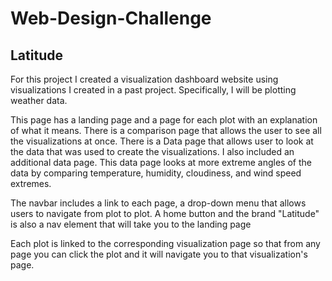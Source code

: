 # Web-Design-Challenge
## Latitude  

For this project I created a visualization dashboard website using visualizations I created in a past project.  Specifically, I will be plotting weather data. 

This page has a landing page and a page for each plot with an explanation of what it means. There is a comparison page that allows the user to see all the visualizations at once. There is a Data page that allows user to look at the data that was used to create the visualizations.  I also included an additional data page. This data page looks at more extreme angles of the data by comparing temperature, humidity, cloudiness, and wind speed extremes.  

The navbar includes a link to each page, a drop-down menu that allows users  to navigate from plot to plot. A home button and the brand "Latitude" is also a nav element that will take you to the landing page    

Each plot is linked to the corresponding visualization page so that from any page you can click the plot and it will navigate you to that visualization's page.
